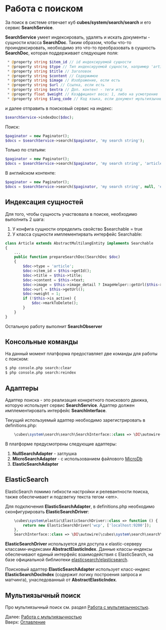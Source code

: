 # Работа с поиском

За поиск в системе отвечает куб **cubes/system/search/search** и его сервис **SearchService**.

**SearchService** умеет индексировать, удалять и искать документы - сущности класса **SearchDoc**. Таким образом,
чтобы что-то проиндексировать, необходимо это что-то преобразовать в сущность **SearchDoc**, которая поддерживает
следующие поля:
```php
 * @property string $item_id // id индексируемой сущности
 * @property string $type // Тип индексируемой сущности, например 'article'
 * @property string $title // Заголовок
 * @property string $content // Содержимое
 * @property string $image // Изображение, если есть
 * @property string $url // Ссылка, если есть
 * @property string $extra // Доп. контент - теги итд
 * @property float $weight // Коэффициент веса: 1, либо на усмотрение
 * @property string $lang_code // Код языка, если документ мультиязычный
```

и далее отправить в поисковый сервис на индекс:
```php
$searchService->indexDoc($doc);
```

Поиск:
```php
$paginator = new Paginator();
$docs = $searchService->search($paginator, 'my search string');
```
Только по статьям:
```php
$paginator = new Paginator();
$docs = $searchService->search($paginator, 'my search string', 'article');
```
В английском контенте:
```php
$paginator = new Paginator();
$docs = $searchService->search($paginator, 'my search string', null, 'en');
```

## Индексация сущностей

Для того, чтобы сущность участвовала в поиске, необходимо выполнить 2 шага:
1. У конфига сущности определить свойство $searchable = true
2. У класса сущности имплементирвать интерфейс Searchable: 

```php
class Article extends AbstractMultilangEntity implements Searchable
{
    ...
    public function prepareSearchDoc(SearchDoc $doc)
    {
        $doc->type = 'article';
        $doc->item_id = $this->getId();
        $doc->title = $this->title;
        $doc->content = $this->text;
        $doc->image = $this->image_detail ? ImageHelper::getUrl($this->image_detail) : '';
        $doc->url = $this->getUrl();
        $doc->weight = 1;
        if (!$this->is_active) {
            $doc->markToDelete();
        }
    }
}
```

Остальную работу выполнит **SearchObserver**

## Консольные команды

На данный момент платформа предоставляет две команды для работы с поиском:
```bash
$ php console.php search:clear
$ php console.php search:reindex
```

## Адаптеры

Адаптер поиска - это реализация конкретного поискового движка, которую использует сервис **SearchService**.
Адаптер должен имплементировать интерфейс **SearchInterface**.

Текущий используемый адаптер необходимо зарегистрировать в definitions.php:
```php
    \cubes\system\search\search\SearchInterface::class => \DI\autowire(\cubes\system\search\search\adapters\NullSearchAdapter::class),
```

В платформе предусмотрены следующие адаптеры:
1. **NullSearchAdapter** - заглушка
2. **MicroSearchAdapter** - с использованием файлового [MicroDb](https://github.com/web-complete/microDb)
4. **ElasticSearchAdapter**

## ElasticSearch

ElasticSearch помимо гибкости настройки и релевантности поиска, также обеспечивает и подсветку текста тегом \<em>.

Для подключения **ElasticSearchAdapter**, в definitions.php необходимо сконфигурировать **ElasticSearchDriver**:
```php
    \cubes\system\elastic\ElasticSearchDriver::class => function () {
        return new ElasticSearchDriver('wcp', ['localhost:9200']);
    },
    SearchInterface::class => \DI\autowire(\cubes\system\search\search\adapters\ElasticSearchAdapter::class),
```

**ElasticSearchDriver** используется для доступа к elastic-серверу классами-индексами **AbstractElasticIndex**.
Данные классы-индексы обеспечивают единый интерфейс взаимодействия с ElasticSearch, на базе официальной библиотеки
[elasticsearch/elasticsearch](https://github.com/elastic/elasticsearch-php).

Поисковый адаптер **ElasticSearchAdapter** использует класс-индекс **ElasticSearchDocIndex**
(содержит логику построения запроса и матчинга), унаследованный от **AbstractElasticIndex**.

## Мультиязычный поиск

Про мультиязычный поиск см. раздел [Работа с мультиязычностью](multilang.md).

Далее: [Работа с мультиязычностью](multilang.md)<br>
Вверх: [Оглавление](index.md)
